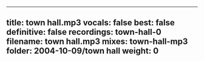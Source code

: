 
---
title: town hall.mp3
vocals: false
best: false
definitive: false
recordings: town-hall-0
filename: town hall.mp3
mixes: town-hall-mp3
folder: 2004-10-09/town hall
weight: 0
---
